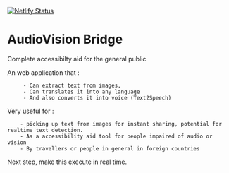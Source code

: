 [![Netlify Status](https://api.netlify.com/api/v1/badges/2dd4d44c-9a7d-4225-8ccc-71b343df74aa/deploy-status)](https://app.netlify.com/sites/text-extraction/deploys)

# AudioVision Bridge

Complete accessibilty aid for the general public

An web application that :

         - Can extract text from images, 
         - Can translates it into any language
         - And also converts it into voice (Text2Speech)


Very useful for :

        - picking up text from images for instant sharing, potential for realtime text detection.
        - As a accessibility aid tool for people impaired of audio or vision
        - By travellers or people in general in foreign countries
    
Next step, make this execute in real time.